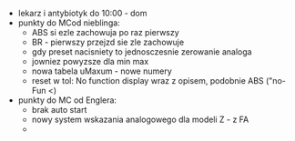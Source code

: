 - lekarz i antybiotyk do 10:00 - dom
- punkty do MCod nieblinga:
	- ABS si ezle zachowuja po raz pierwszy
	- BR - pierwszy przejzd sie zle zachowuje
	- gdy preset nacisniety to jednosczesnie zerowanie analoga
	- jowniez powyzsze dla min max
	- nowa tabela uMaxum - nowe numery
	- reset w tol: No function display wraz z opisem, podobnie ABS ("no-Fun <)
- punkty do MC od Englera:
	- brak auto start
	- nowy system wskazania analogowego dla modeli Z - z FA
	- 
